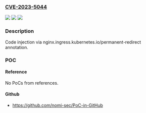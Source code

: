 ### [CVE-2023-5044](https://cve.mitre.org/cgi-bin/cvename.cgi?name=CVE-2023-5044)
![](https://img.shields.io/static/v1?label=Product&message=ingress-nginx&color=blue)
![](https://img.shields.io/static/v1?label=Version&message=n%2Fa&color=blue)
![](https://img.shields.io/static/v1?label=Vulnerability&message=CWE-20%3A%20Improper%20Input%20Validation&color=brighgreen)

### Description

Code injection via nginx.ingress.kubernetes.io/permanent-redirect annotation.

### POC

#### Reference
No PoCs from references.

#### Github
- https://github.com/nomi-sec/PoC-in-GitHub

